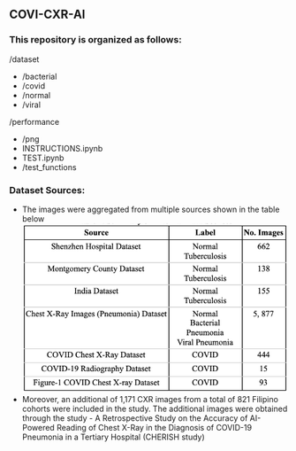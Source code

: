 ## COVI-CXR-AI
### This repository is organized as follows:
/dataset
- /bacterial
- /covid
- /normal
- /viral

/performance
- /png
- INSTRUCTIONS.ipynb
- TEST.ipynb
- /test_functions

### Dataset Sources:
* The images were aggregated from multiple sources shown in the table below<img src="performance/png/image_source.png">
* Moreover, an additional of 1,171 CXR images from a total of 821 Filipino cohorts were included in the study. The additional images were obtained through the study - A Retrospective Study on the Accuracy of AI-Powered Reading of Chest X-Ray in the Diagnosis of COVID-19 Pneumonia in a Tertiary Hospital (CHERISH study)